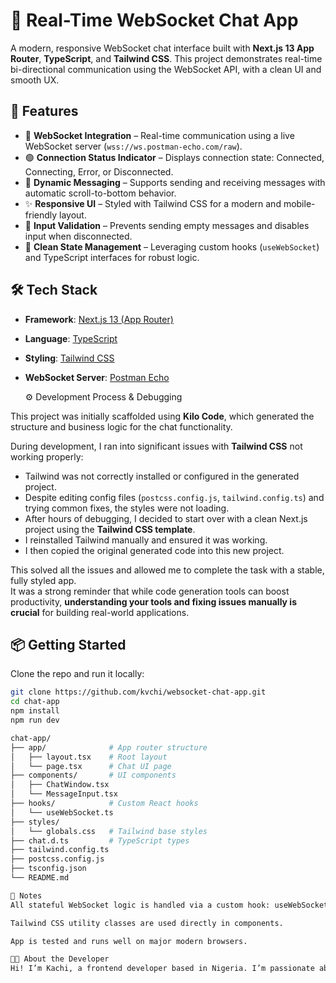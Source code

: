 # 💬 Real-Time WebSocket Chat App

A modern, responsive WebSocket chat interface built with **Next.js 13 App Router**, **TypeScript**, and **Tailwind CSS**. This project demonstrates real-time bi-directional communication using the WebSocket API, with a clean UI and smooth UX.

## 🚀 Features

- 🔌 **WebSocket Integration** – Real-time communication using a live WebSocket server (`wss://ws.postman-echo.com/raw`).
- 🟢 **Connection Status Indicator** – Displays connection state: Connected, Connecting, Error, or Disconnected.
- 💬 **Dynamic Messaging** – Supports sending and receiving messages with automatic scroll-to-bottom behavior.
- ✨ **Responsive UI** – Styled with Tailwind CSS for a modern and mobile-friendly layout.
- 🔐 **Input Validation** – Prevents sending empty messages and disables input when disconnected.
- 🧼 **Clean State Management** – Leveraging custom hooks (`useWebSocket`) and TypeScript interfaces for robust logic.

## 🛠 Tech Stack

- **Framework**: [Next.js 13 (App Router)](https://nextjs.org/)
- **Language**: [TypeScript](https://www.typescriptlang.org/)
- **Styling**: [Tailwind CSS](https://tailwindcss.com/)
- **WebSocket Server**: [Postman Echo](https://www.postman.com/postman/workspace/postman-echo/overview)

  ⚙️ Development Process & Debugging

This project was initially scaffolded using **Kilo Code**, which generated the structure and business logic for the chat functionality.

During development, I ran into significant issues with **Tailwind CSS** not working properly:

- Tailwind was not correctly installed or configured in the generated project.
- Despite editing config files (`postcss.config.js`, `tailwind.config.ts`) and trying common fixes, the styles were not loading.
- After hours of debugging, I decided to start over with a clean Next.js project using the **Tailwind CSS template**.
- I reinstalled Tailwind manually and ensured it was working.
- I then copied the original generated code into this new project.

This solved all the issues and allowed me to complete the task with a stable, fully styled app.  
It was a strong reminder that while code generation tools can boost productivity, **understanding your tools and fixing issues manually is crucial** for building real-world applications.

## 📦 Getting Started

Clone the repo and run it locally:

```bash
git clone https://github.com/kvchi/websocket-chat-app.git
cd chat-app
npm install
npm run dev

chat-app/
├── app/              # App router structure
│   ├── layout.tsx    # Root layout
│   └── page.tsx      # Chat UI page
├── components/       # UI components
│   ├── ChatWindow.tsx
│   └── MessageInput.tsx
├── hooks/            # Custom React hooks
│   └── useWebSocket.ts
├── styles/
│   └── globals.css   # Tailwind base styles
├── chat.d.ts         # TypeScript types
├── tailwind.config.ts
├── postcss.config.js
├── tsconfig.json
└── README.md         

📌 Notes
All stateful WebSocket logic is handled via a custom hook: useWebSocket.

Tailwind CSS utility classes are used directly in components.

App is tested and runs well on major modern browsers.

👨‍💻 About the Developer
Hi! I’m Kachi, a frontend developer based in Nigeria. I’m passionate about building clean, responsive, and scalable user interfaces using modern web technologies. My goal is to craft seamless digital experiences and solve real-world problems through thoughtful design and efficient code.
